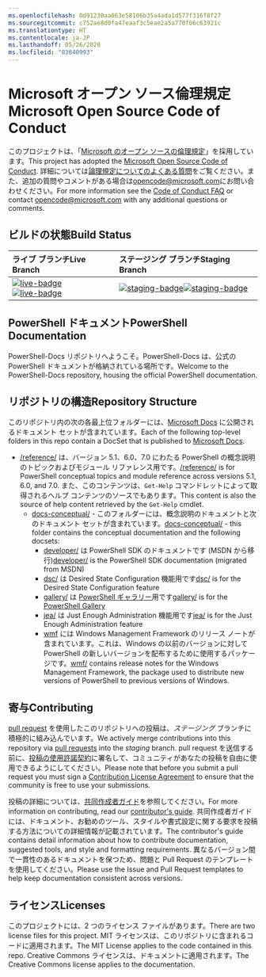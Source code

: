 ```yaml
---
ms.openlocfilehash: 0d91230aa063e58106b35a4ada1d577f316f8f27
ms.sourcegitcommit: c752ae8d0fa47eaaf3c5eae2a5a770f06c63921c
ms.translationtype: HT
ms.contentlocale: ja-JP
ms.lasthandoff: 05/26/2020
ms.locfileid: "83840993"
---
```

# <a name="microsoft-open-source-code-of-conduct"></a><span data-ttu-id="5cd7b-101">Microsoft オープン ソース倫理規定</span><span class="sxs-lookup"><span data-stu-id="5cd7b-101">Microsoft Open Source Code of Conduct</span></span>

<span data-ttu-id="5cd7b-102">このプロジェクトは、「[Microsoft のオープン ソースの倫理規定](https://opensource.microsoft.com/codeofconduct/)」を採用しています。</span><span class="sxs-lookup"><span data-stu-id="5cd7b-102">This project has adopted the [Microsoft Open Source Code of Conduct](https://opensource.microsoft.com/codeofconduct/).</span></span> <span data-ttu-id="5cd7b-103">詳細については[論理規定についてのよくある質問](https://opensource.microsoft.com/codeofconduct/faq/)をご覧ください。また、追加の質問やコメントがある場合は[opencode@microsoft.com](mailto:opencode@microsoft.com)にお問い合わせください。</span><span class="sxs-lookup"><span data-stu-id="5cd7b-103">For more information see the [Code of Conduct FAQ](https://opensource.microsoft.com/codeofconduct/faq/) or contact [opencode@microsoft.com](mailto:opencode@microsoft.com) with any additional questions or comments.</span></span>

[live-badge]: https://powershell.visualstudio.com/PowerShell-Docs/_apis/build/status/PowerShell-Docs-CI?branchName=live
[staging-badge]: https://powershell.visualstudio.com/PowerShell-Docs/_apis/build/status/PowerShell-Docs-CI?branchName=staging

## <a name="build-status"></a><span data-ttu-id="5cd7b-106">ビルドの状態</span><span class="sxs-lookup"><span data-stu-id="5cd7b-106">Build Status</span></span>

|          <span data-ttu-id="5cd7b-107">ライブ ブランチ</span><span class="sxs-lookup"><span data-stu-id="5cd7b-107">Live Branch</span></span>          |           <span data-ttu-id="5cd7b-108">ステージング ブランチ</span><span class="sxs-lookup"><span data-stu-id="5cd7b-108">Staging Branch</span></span>            |
| :---------------------------- | :---------------------------------- |
| <span data-ttu-id="5cd7b-109">[![live-badge][]][live-badge]</span><span class="sxs-lookup"><span data-stu-id="5cd7b-109">[![live-badge][]][live-badge]</span></span> | <span data-ttu-id="5cd7b-110">[![staging-badge][]][staging-badge]</span><span class="sxs-lookup"><span data-stu-id="5cd7b-110">[![staging-badge][]][staging-badge]</span></span> |

## <a name="powershell-documentation"></a><span data-ttu-id="5cd7b-111">PowerShell ドキュメント</span><span class="sxs-lookup"><span data-stu-id="5cd7b-111">PowerShell Documentation</span></span>

<span data-ttu-id="5cd7b-112">PowerShell-Docs リポジトリへようこそ。PowerShell-Docs は、公式の PowerShell ドキュメントが格納されている場所です。</span><span class="sxs-lookup"><span data-stu-id="5cd7b-112">Welcome to the PowerShell-Docs repository, housing the official PowerShell documentation.</span></span>

## <a name="repository-structure"></a><span data-ttu-id="5cd7b-113">リポジトリの構造</span><span class="sxs-lookup"><span data-stu-id="5cd7b-113">Repository Structure</span></span>

<span data-ttu-id="5cd7b-114">このリポジトリ内の次の各最上位フォルダーには、[Microsoft Docs](https://docs.microsoft.com/powershell) に公開されるドキュメント セットが含まれています。</span><span class="sxs-lookup"><span data-stu-id="5cd7b-114">Each of the following top-level folders in this repo contain a DocSet that is published to [Microsoft Docs](https://docs.microsoft.com/powershell).</span></span>

- <span data-ttu-id="5cd7b-115">[/reference/](https://docs.microsoft.com/powershell/scripting/) は、バージョン 5.1、6.0、7.0 にわたる PowerShell の概念説明のトピックおよびモジュール リファレンス用です。</span><span class="sxs-lookup"><span data-stu-id="5cd7b-115">[/reference/](https://docs.microsoft.com/powershell/scripting/) is for PowerShell conceptual topics and module reference across versions 5.1, 6.0, and 7.0.</span></span> <span data-ttu-id="5cd7b-116">また、このコンテンツは、`Get-Help` コマンドレットによって取得されるヘルプ コンテンツのソースでもあります。</span><span class="sxs-lookup"><span data-stu-id="5cd7b-116">This content is also the source of help content retrieved by the `Get-Help` cmdlet.</span></span>
  - <span data-ttu-id="5cd7b-117">[docs-conceptual/](https://docs.microsoft.com/powershell) - このフォルダーには、概念説明のドキュメントと次のドキュメント セットが含まれています。</span><span class="sxs-lookup"><span data-stu-id="5cd7b-117">[docs-conceptual/](https://docs.microsoft.com/powershell) - this folder contains the conceptual documentation and the following docsets:</span></span>
    - <span data-ttu-id="5cd7b-118">[developer/](https://docs.microsoft.com/powershell/scripting/developer/) は PowerShell SDK のドキュメントです (MSDN から移行)</span><span class="sxs-lookup"><span data-stu-id="5cd7b-118">[developer/](https://docs.microsoft.com/powershell/scripting/developer/) is the PowerShell SDK documentation (migrated from MSDN)</span></span>
    - <span data-ttu-id="5cd7b-119">[dsc/](https://docs.microsoft.com/powershell/scripting/dsc/) は Desired State Configuration 機能用です</span><span class="sxs-lookup"><span data-stu-id="5cd7b-119">[dsc/](https://docs.microsoft.com/powershell/scripting/dsc/) is for the Desired State Configuration feature</span></span>
    - <span data-ttu-id="5cd7b-120">[gallery/](https://docs.microsoft.com/powershell/scripting/gallery) は [PowerShell ギャラリー](https://www.powershellgallery.com/)用です</span><span class="sxs-lookup"><span data-stu-id="5cd7b-120">[gallery/](https://docs.microsoft.com/powershell/scripting/gallery) is for the [PowerShell Gallery](https://www.powershellgallery.com/)</span></span>
    - <span data-ttu-id="5cd7b-121">[jea/](https://docs.microsoft.com/powershell/scripting/learn/remoting/jea/overview) は Just Enough Administration 機能用です</span><span class="sxs-lookup"><span data-stu-id="5cd7b-121">[jea/](https://docs.microsoft.com/powershell/scripting/learn/remoting/jea/overview) is for the Just Enough Administration feature</span></span>
    - <span data-ttu-id="5cd7b-122">[wmf](https://docs.microsoft.com/powershell/scripting/windows-powershell/wmf/overview) には Windows Management Framework のリリース ノートが含まれています。これは、Windows の以前のバージョンに対して PowerShell の新しいバージョンを配布するために使用するパッケージです。</span><span class="sxs-lookup"><span data-stu-id="5cd7b-122">[wmf/](https://docs.microsoft.com/powershell/scripting/windows-powershell/wmf/overview) contains release notes for the Windows Management Framework, the package used to distribute new versions of PowerShell to previous versions of Windows.</span></span>

## <a name="contributing"></a><span data-ttu-id="5cd7b-123">寄与</span><span class="sxs-lookup"><span data-stu-id="5cd7b-123">Contributing</span></span>

<span data-ttu-id="5cd7b-124">[pull request](https://help.github.com/articles/using-pull-requests/) を使用したこのリポジトリへの投稿は、_ステージング_ ブランチに積極的に組み込んでいます。</span><span class="sxs-lookup"><span data-stu-id="5cd7b-124">We actively merge contributions into this repository via [pull requests](https://help.github.com/articles/using-pull-requests/) into the _staging_ branch.</span></span>
<span data-ttu-id="5cd7b-125">pull request を送信する前に、[投稿の使用許諾契約](https://cla.microsoft.com/)に署名して、コミュニティがあなたの投稿を自由に使用できるようにしてください。</span><span class="sxs-lookup"><span data-stu-id="5cd7b-125">Please note that before you submit a pull request you must sign a [Contribution License Agreement](https://cla.microsoft.com/) to ensure that the community is free to use your submissions.</span></span>

<span data-ttu-id="5cd7b-126">投稿の詳細については、[共同作成者ガイド](https://docs.microsoft.com/powershell/scripting/community/contributing/overview)を参照してください。</span><span class="sxs-lookup"><span data-stu-id="5cd7b-126">For more information on contributing, read our [contributor's guide](https://docs.microsoft.com/powershell/scripting/community/contributing/overview).</span></span>
<span data-ttu-id="5cd7b-127">共同作成者ガイドには、ドキュメント、お勧めのツール、スタイルや書式設定に関する要求を投稿する方法についての詳細情報が記載されています。</span><span class="sxs-lookup"><span data-stu-id="5cd7b-127">The contributor's guide contains detail information about how to contribute documentation, suggested tools, and style and formatting requirements.</span></span> <span data-ttu-id="5cd7b-128">異なるバージョン間で一貫性のあるドキュメントを保つため、問題と Pull Request のテンプレートを使用してください。</span><span class="sxs-lookup"><span data-stu-id="5cd7b-128">Please use the Issue and Pull Request templates to help keep documentation consistent across versions.</span></span>

## <a name="licenses"></a><span data-ttu-id="5cd7b-129">ライセンス</span><span class="sxs-lookup"><span data-stu-id="5cd7b-129">Licenses</span></span>

<span data-ttu-id="5cd7b-130">このプロジェクトには、2 つのライセンス ファイルがあります。</span><span class="sxs-lookup"><span data-stu-id="5cd7b-130">There are two license files for this project.</span></span> <span data-ttu-id="5cd7b-131">MIT ライセンスは、このリポジトリに含まれるコードに適用されます。</span><span class="sxs-lookup"><span data-stu-id="5cd7b-131">The MIT License applies to the code contained in this repo.</span></span> <span data-ttu-id="5cd7b-132">Creative Commons ライセンスは、ドキュメントに適用されます。</span><span class="sxs-lookup"><span data-stu-id="5cd7b-132">The Creative Commons license applies to the documentation.</span></span>
